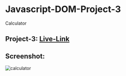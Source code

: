 # Javascript-DOM-Project-3
Calculator         


## Project-3: [Live-Link](https://calculatorjavascriptdom.netlify.app/)

## Screenshot:


![calculator](https://user-images.githubusercontent.com/110112176/203357556-4a10001e-840b-450c-989e-04645861a6fc.png)
